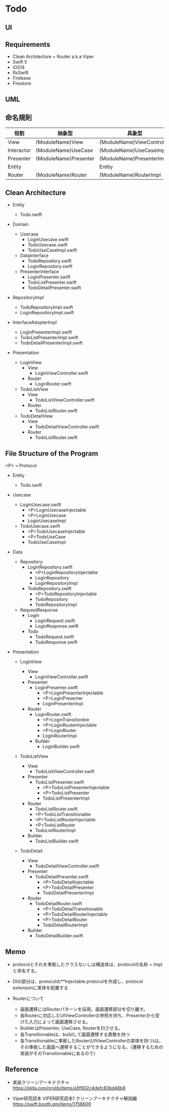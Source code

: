# Todo

## UI

## Requirements

- Clean Architecture + Router a.k.a Viper
- Swift 5
- iOS14
- RxSwift
- Firebase
- Firestore

## UML

## 命名規則

|  役割 | 抽象型 | 具象型 |
| --- | --- | --- |
|  View | (ModuleName)View | (ModuleName)ViewController |
|  Interactor | (ModuleName)UseCase | (ModuleName)UseCaseImpl |
|  Presenter | (ModuleName)Presenter | (ModuleName)PresenterImpl |
|  Entity |  | Entity |
|  Router | (ModuleName)Router | (ModuleName)RouterImpl |

## Clean Architecture

<!-- TODO: delete this section and create UML -->

- Entity
  - Todo.swift

- Domain
  - Usecase
    - LoginUsecase.swift
    - TodoUsecase.swift
    - TodoUseCaseImpl.swift
  - DataInterface
    - TodoRepository.swift
    - LoginRepository.swift
  - PresenterInterface
    - LoginPresenter.swift
    - TodoListPresenter.swift
    - TodoDetailPresenter.swift

- RepositoryImpl
  - TodoRepositoryImpl.swift
  - LoginRepositoryImpl.swift

- InterfaceAdopterImpl
  - LoginPresenterImpl.swift
  - TodoListPresenterImpl.swift
  - TodoDetailPresenterImpl.swift

- Presentation
  - LoginView
    - View
      - LoginViewController.swift
    - Router
      - LoginRouter.swift
  - TodoListView
    - View
      - TodoListViewController.swift
    - Router
      - TodoListRouter.swift
  - TodoDetailView
    - View
      - TodoDetailViewController.swift
    - Router
      - TodoListRouter.swift

## File Structure of the Program

\<P> = Protocol

- Entity
  - Todo.swift

- Usecase
  - LoginUsecase.swift
    - \<P>LoginUsecaseInjectable
    - \<P>LoginUsecase
    - LoginUsecaseImpl
  - TodoUsecase.swift
    - \<P>TodoUsecaseInjectable
    - \<P>TodoUseCase
    - TodoUseCaseImpl
  
- Data
  - Repository
    - LoginRepository.swift
      - \<P>LoginRepositoryInjectable
      - LoginRepository
      - LoginRepositoryImpl
    - TodoRepository.swift
      - \<P>TodoRepositoryInjectable
      - TodoRepository
      - TodoRepositoryImpl
  - RequestResponse
    - Login
      - LoginRequest.swift
      - LoginResponse.swift
    - Todo
      - TodoRequest.swift
      - TodoResponse.swift

- Presentation
  - LoginView
    - View
      - LoginViewController.swift
    - Presenter
      - LoginPresenter.swift
        - \<P>LoginPresenterInjectable
        - \<P>LoginPresenter
        - LoginPresenterImpl
    - Router
      - LoginRouter.swift
        - \<P>LoginTransitionble
        - \<P>LoginRouterInjectable
        - \<P>LoginRouter
        - LoginRouterImpl
      - Builder
        - LoginBuilder.swift

  - TodoListView
    - View
      - TodoListViewController.swift
    - Presenter
      - TodoListPresenter.swift
        - \<P>TodoListPresenterInjectable
        - \<P>TodoListPresenter
        - TodoListPresenterImpl
    - Router
      - TodoListRouter.swift
      - \<P>TodoListTransitionable
      - \<P>TodoListRouterInjectable
      - \<P>TodoListRouter
      - TodoListRouterImpl
    - Builder
      - TodoListBuilder.swift

  - TodoDetail
    - View
      - TodoDetailViewController.swift
    - Presenter
      - TodoDetailPresenter.swift
        - \<P>TodoDetailInjectable
        - \<P>TodoDetailPresenter
        - TodoDetailPresenterImpl
    - Router
      - TodoDetailRouter.swift
        - \<P>TodoDetailTransitionable
        - \<P>TodoDetailRouterInjectable
        - \<P>TodoDetailRouter
        - TodoDetailRouterImpl
    - Builder
      - TodoDetailBuilder.swift

## Memo

- protocolとそれを準拠したクラスないしは構造体は、protocolの名称 + Implと命名する。

- DIの部分は、protocolの**Injectable.protocolを作成し、protocol extensionに実体を配置する
- Routerについて
  - 画面遷移にはRouterパターンを採用。画面遷移部分を切り離す。
  - 各Routerに対応したUIViewControllerの参照を持ち、Presenterから受けた入力によって画面遷移させる。
  - BuilderはPresenter, UseCase, RouterをDIさせる。
  - 各Transitionableは、buildして画面遷移する責務を持つ
  - 各Transitionableに準拠したRouter(UIViewControllerの実体を持つ)は、その準拠した画面へ遷移することができるようになる。（遷移するための実装がそのTransitionableにあるので）

## Reference

- 実装クリーンアーキテクチャ
<https://qiita.com/nrslib/items/a5f902c4defc83bd46b8>

- Viper研究読本 VIPER研究読本1 クリーンアーキテクチャ解説編
  <https://swift.booth.pm/items/1758609>
